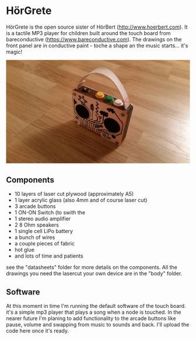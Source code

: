 # HörGrete

HörGrete is the open source sister of HörBert (http://www.hoerbert.com). It is a tactile MP3 player for children built around the touch board from bareconductive (https://www.bareconductive.com). The drawings on the front panel are in conductive paint - toche a shape an the music starts... it's magic!

![HörGrete](https://github.com/jonasprobst/hoergrete/blob/master/Photos/V0.2/002.jpg)

## Components

- 10 layers of laser cut plywood (approximately A5)
- 1 layer acrylic glass (also 4mm and of course laser cut)
- 3 arcade buttons
- 1 ON-ON Switch (to swith the 
- 1 stereo audio amplifier
- 2 8 Ohm speakers
- 1 single cell LiPo battery 
- a bunch of wires
- a couple pieces of fabric
- hot glue
- and lots of time and patients

see the "datasheets" folder for more details on the components. All the drawings you need the lasercut your own device are in the "body" folder.

## Software

At this moment in time I'm running the default software of the touch board. it's a simple mp3 player that plays a song when a node is touched. In the nearer future I'm planing to add functionality to the arcade buttons like pause, volume and swapping from music to sounds and back. I'll upload the code here once it's ready.




